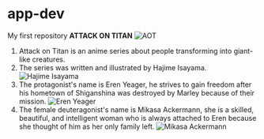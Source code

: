 # app-dev
My first repository
**ATTACK ON TITAN**
![AOT](https://upload.wikimedia.org/wikipedia/en/d/d6/Shingeki_no_Kyojin_manga_volume_1.jpg)
1. Attack on Titan is an anime series about people transforming into giant-like creatures.
2. The series was written and illustrated by Hajime Isayama. ![Hajime Isayama](https://static.wikia.nocookie.net/shingekinokyojin/images/7/78/Isayama_at_his_desk.png/revision/latest?cb=20221119224437)
3. The protagonist's name is Eren Yeager, he strives to gain freedom after his hometown of Shiganshina was destroyed by Marley because of their mission. ![Eren Yeager](https://static.wikia.nocookie.net/shingekinokyojin/images/3/3c/Eren_Jaeger_%28Anime%29_character_image_%28850%29.png/revision/latest?cb=20201228000236)
4. The female deuteragonist's name is Mikasa Ackermann, she is a skilled, beautiful, and intelligent woman who is always attached to Eren because she thought of him as her only family left. ![Mikasa Ackermann](https://static.wikia.nocookie.net/shingekinokyojin/images/3/36/Mikasa_Ackermann_%28Anime%29_character_image_%28850%29.png/revision/latest/scale-to-width-down/1000?cb=20240130080851)
